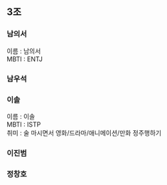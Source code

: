 ## 3조

### 남의서
이름 : 남의서  
MBTI : ENTJ
### 남우석
### 이솔
이름 : 이솔  
MBTI : ISTP  
취미 : 술 마시면서 영화/드라마/애니메이션/만화 정주행하기
### 이진범
### 정창호

